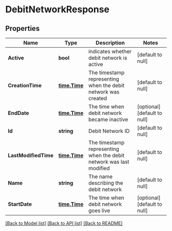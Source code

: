 # DebitNetworkResponse

## Properties
Name | Type | Description | Notes
------------ | ------------- | ------------- | -------------
**Active** | **bool** | indicates whether debit network is active | [default to null]
**CreationTime** | [**time.Time**](time.Time.md) | The timestamp representing when the debit network was created | [default to null]
**EndDate** | [**time.Time**](time.Time.md) | The time when debit network became inactive | [optional] [default to null]
**Id** | **string** | Debit Network ID | [default to null]
**LastModifiedTime** | [**time.Time**](time.Time.md) | The timestamp representing when the debit network was last modified | [default to null]
**Name** | **string** | The name describing the debit network | [default to null]
**StartDate** | [**time.Time**](time.Time.md) | The time when debit network goes live | [optional] [default to null]

[[Back to Model list]](../README.md#documentation-for-models) [[Back to API list]](../README.md#documentation-for-api-endpoints) [[Back to README]](../README.md)

